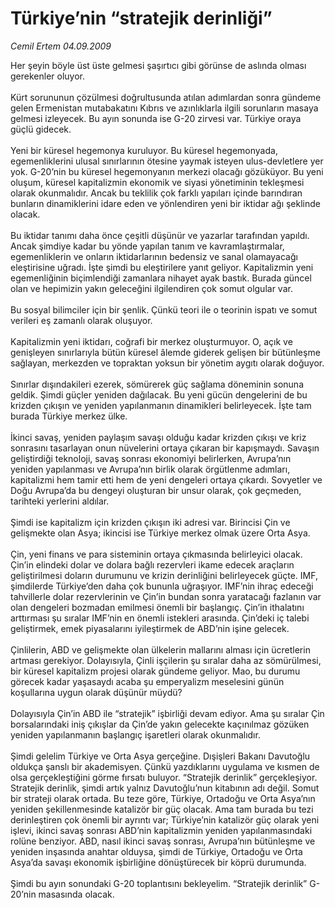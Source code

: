 # Türkiye’nin “stratejik derinliği”

*Cemil Ertem 04.09.2009*

<div class="taraf_structure_2col_1zq">
<div class="margen_n">



 <p>Her şeyin böyle üst üste gelmesi şaşırtıcı gibi görünse de aslında olması gerekenler oluyor. <br/><br/>Kürt sorununun çözülmesi doğrultusunda atılan adımlardan sonra gündeme gelen Ermenistan mutabakatını Kıbrıs ve azınlıklarla ilgili sorunların masaya gelmesi izleyecek. Bu ayın sonunda ise G-20 zirvesi var. Türkiye oraya güçlü gidecek. <br/><br/>Yeni bir küresel hegemonya kuruluyor. Bu küresel hegemonyada, egemenliklerini ulusal sınırlarının ötesine yaymak isteyen ulus-devletlere yer yok. G-20’nin bu küresel hegemonyanın merkezi olacağı gözüküyor. Bu yeni oluşum, küresel kapitalizmin ekonomik ve siyasi yönetiminin tekleşmesi olarak okunmalıdır. Ancak bu teklilik çok farklı yapıları içinde barındıran bunların dinamiklerini idare eden ve yönlendiren yeni bir iktidar ağı şeklinde olacak. <br/><br/>Bu iktidar tanımı daha önce çeşitli düşünür ve yazarlar tarafından yapıldı. Ancak şimdiye kadar bu yönde yapılan tanım ve kavramlaştırmalar, egemenliklerin ve onların iktidarlarının bedensiz ve sanal olamayacağı eleştirisine uğradı. İşte şimdi bu eleştirilere yanıt geliyor. Kapitalizmin yeni egemenliğinin biçimlendiği zamanlara nihayet ayak bastık. Burada güncel olan ve hepimizin yakın geleceğini ilgilendiren çok somut olgular var. <br/><br/>Bu sosyal bilimciler için bir şenlik. Çünkü teori ile o teorinin ispatı ve somut verileri eş zamanlı olarak oluşuyor. <br/><br/>Kapitalizmin yeni iktidarı, coğrafi bir merkez oluşturmuyor. O, açık ve genişleyen sınırlarıyla bütün küresel âlemde giderek gelişen bir bütünleşme sağlayan, merkezden ve topraktan yoksun bir yönetim aygıtı olarak doğuyor. <br/><br/>Sınırlar dışındakileri ezerek, sömürerek güç sağlama döneminin sonuna geldik. Şimdi güçler yeniden dağılacak. Bu yeni gücün dengelerini de bu krizden çıkışın ve yeniden yapılanmanın dinamikleri belirleyecek. İşte tam burada Türkiye merkez ülke. <br/><br/>İkinci savaş, yeniden paylaşım savaşı olduğu kadar krizden çıkışı ve kriz sonrasını tasarlayan onun nüvelerini ortaya çıkaran bir kapışmaydı. Savaşın geliştirdiği teknoloji, savaş sonrası ekonomiyi belirlerken, Avrupa’nın yeniden yapılanması ve Avrupa’nın birlik olarak örgütlenme adımları, kapitalizmi hem tamir etti hem de yeni dengeleri ortaya çıkardı. Sovyetler ve Doğu Avrupa’da bu dengeyi oluşturan bir unsur olarak, çok geçmeden, tarihteki yerlerini aldılar. <br/><br/>Şimdi ise kapitalizm için krizden çıkışın iki adresi var. Birincisi Çin ve gelişmekte olan Asya; ikincisi ise Türkiye merkez olmak üzere Orta Asya. <br/><br/>Çin, yeni finans ve para sisteminin ortaya çıkmasında belirleyici olacak. Çin’in elindeki dolar ve dolara bağlı rezervleri ikame edecek araçların geliştirilmesi doların durumunu ve krizin derinliğini belirleyecek güçte. IMF, şimdilerde Türkiye’den daha çok bununla uğraşıyor. IMF’nin ihraç edeceği tahvillerle dolar rezervlerinin ve Çin’in bundan sonra yaratacağı fazlanın var olan dengeleri bozmadan emilmesi önemli bir başlangıç. Çin’in ithalatını arttırması şu sıralar IMF’nin en önemli istekleri arasında. Çin’deki iç talebi geliştirmek, emek piyasalarını iyileştirmek de ABD’nin işine gelecek. <br/><br/>Çinlilerin, ABD ve gelişmekte olan ülkelerin mallarını alması için ücretlerin artması gerekiyor. Dolayısıyla, Çinli işçilerin şu sıralar daha az sömürülmesi, bir küresel kapitalizm projesi olarak gündeme geliyor. Mao, bu durumu görecek kadar yaşasaydı acaba şu emperyalizm meselesini günün koşullarına uygun olarak düşünür müydü? <br/><br/>Dolayısıyla Çin’in ABD ile “stratejik” işbirliği devam ediyor. Ama şu sıralar Çin borsalarındaki iniş çıkışlar da Çin’de yakın gelecekte kaçınılmaz gözüken yeniden yapılanmanın başlangıç işaretleri olarak okunmalıdır. <br/><br/>Şimdi gelelim Türkiye ve Orta Asya gerçeğine. Dışişleri Bakanı Davutoğlu oldukça şanslı bir akademisyen. Çünkü yazdıklarını uygulama ve kısmen de olsa gerçekleştiğini görme fırsatı buluyor. “Stratejik derinlik” gerçekleşiyor. Stratejik derinlik, şimdi artık yalnız Davutoğlu’nun kitabının adı değil. Somut bir strateji olarak ortada. Bu teze göre, Türkiye, Ortadoğu ve Orta Asya’nın yeniden şekillenmesinde katalizör bir güç olacak. Ama tam burada bu tezi derinleştiren çok önemli bir ayrıntı var; Türkiye’nin katalizör güç olarak yeni işlevi, ikinci savaş sonrası ABD’nin kapitalizmin yeniden yapılanmasındaki rolüne benziyor. ABD, nasıl ikinci savaş sonrası, Avrupa’nın bütünleşme ve yeniden inşasında anahtar olduysa, şimdi de Türkiye, Ortadoğu ve Orta Asya’da savaşı ekonomik işbirliğine dönüştürecek bir köprü durumunda. <br/><br/>Şimdi bu ayın sonundaki G-20 toplantısını bekleyelim. “Stratejik derinlik” G-20’nin masasında olacak.</p>
<br/>
<br/>
<br/>



<br/>


<div id="taraf_not">
</div>

</div>


</div>
